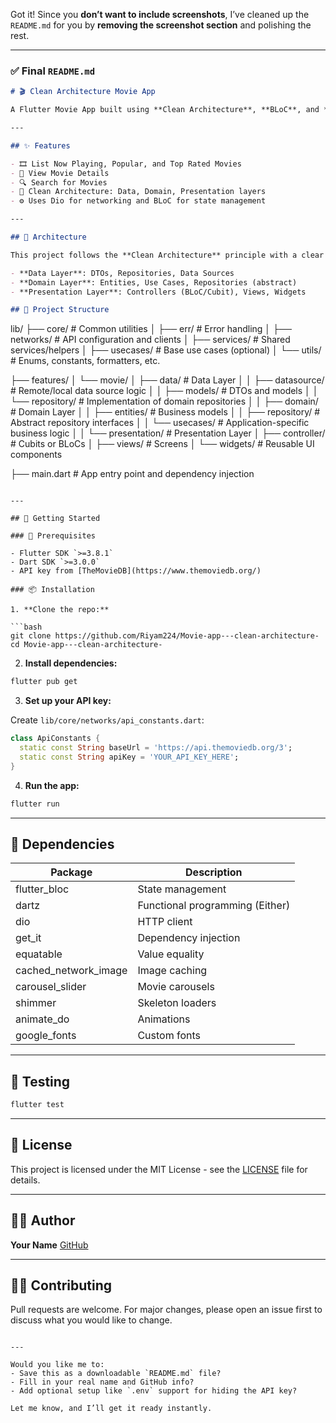 Got it! Since you **don’t want to include screenshots**, I’ve cleaned up the `README.md` for you by **removing the screenshot section** and polishing the rest.

---

### ✅ Final `README.md`

```markdown
# 🎬 Clean Architecture Movie App

A Flutter Movie App built using **Clean Architecture**, **BLoC**, and **TheMovieDB API**. This app is designed for scalability, testability, and clean separation of concerns.

---

## ✨ Features

- 🎞️ List Now Playing, Popular, and Top Rated Movies
- 📃 View Movie Details
- 🔍 Search for Movies
- 🧱 Clean Architecture: Data, Domain, Presentation layers
- ⚙️ Uses Dio for networking and BLoC for state management

---

## 🧠 Architecture

This project follows the **Clean Architecture** principle with a clear separation between:

- **Data Layer**: DTOs, Repositories, Data Sources
- **Domain Layer**: Entities, Use Cases, Repositories (abstract)
- **Presentation Layer**: Controllers (BLoC/Cubit), Views, Widgets

## 📁 Project Structure

```
lib/
├── core/ # Common utilities
│ ├── err/ # Error handling
│ ├── networks/ # API configuration and clients
│ ├── services/ # Shared services/helpers
│ ├── usecases/ # Base use cases (optional)
│ └── utils/ # Enums, constants, formatters, etc.

├── features/
│ └── movie/
│ ├── data/ # Data Layer
│ │ ├── datasource/ # Remote/local data source logic
│ │ ├── models/ # DTOs and models
│ │ └── repository/ # Implementation of domain repositories
│
│ ├── domain/ # Domain Layer
│ │ ├── entities/ # Business models
│ │ ├── repository/ # Abstract repository interfaces
│ │ └── usecases/ # Application-specific business logic
│
│ └── presentation/ # Presentation Layer
│ ├── controller/ # Cubits or BLoCs
│ ├── views/ # Screens
│ └── widgets/ # Reusable UI components

├── main.dart # App entry point and dependency injection

````

---

## 🚀 Getting Started

### 🔧 Prerequisites

- Flutter SDK `>=3.8.1`
- Dart SDK `>=3.0.0`
- API key from [TheMovieDB](https://www.themoviedb.org/)

### 📦 Installation

1. **Clone the repo:**

```bash
git clone https://github.com/Riyam224/Movie-app---clean-architecture-
cd Movie-app---clean-architecture-
````

2. **Install dependencies:**

```bash
flutter pub get
```

3. **Set up your API key:**

Create `lib/core/networks/api_constants.dart`:

```dart
class ApiConstants {
  static const String baseUrl = 'https://api.themoviedb.org/3';
  static const String apiKey = 'YOUR_API_KEY_HERE';
}
```

4. **Run the app:**

```bash
flutter run
```

---

## 🧰 Dependencies

| Package                | Description                     |
| ---------------------- | ------------------------------- |
| flutter\_bloc          | State management                |
| dartz                  | Functional programming (Either) |
| dio                    | HTTP client                     |
| get\_it                | Dependency injection            |
| equatable              | Value equality                  |
| cached\_network\_image | Image caching                   |
| carousel\_slider       | Movie carousels                 |
| shimmer                | Skeleton loaders                |
| animate\_do            | Animations                      |
| google\_fonts          | Custom fonts                    |

---

## 🧪 Testing

```bash
flutter test
```

---

## 📜 License

This project is licensed under the MIT License - see the [LICENSE](LICENSE) file for details.

---

## 👨‍💻 Author

**Your Name**
[GitHub](https://github.com/yourusername)

---

## 🙋‍♂️ Contributing

Pull requests are welcome. For major changes, please open an issue first to discuss what you would like to change.

```

---

Would you like me to:
- Save this as a downloadable `README.md` file?
- Fill in your real name and GitHub info?
- Add optional setup like `.env` support for hiding the API key?

Let me know, and I’ll get it ready instantly.
```
